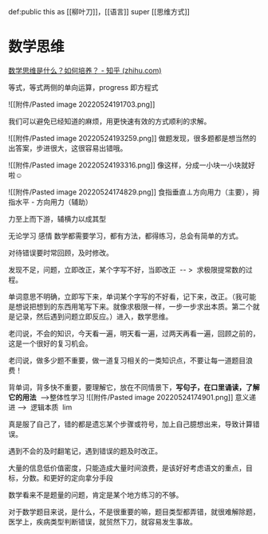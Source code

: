 def:public this as [[柳叶刀]]，[[语言]] super [[思维方式]]


# 数学思维


[数学思维是什么？如何培养？ - 知乎 (zhihu.com)](https://www.zhihu.com/question/25709807?sort=created)


等式，等式两侧的单向运算，progress 即方程式

![[附件/Pasted image 20220524191703.png]]

我们可以避免已经知道的麻烦，用更快速有效的方式顺利的求解。



![[附件/Pasted image 20220524193259.png]]
做题发现，很多题都是想当然的出答案，步进很大，这很容易出错哦。

![[附件/Pasted image 20220524193316.png]]
像这样，分成一小块一小块就好啦☺️





![[附件/Pasted image 20220524174829.png]]
食指垂直⊥方向用力（主要），拇指水平 - 方向用力（辅助）

力至上而下游，辅横力以成其型

无论学习 感情 数学都需要学习，都有方法，都得练习，总会有简单的方式。

对待错误要时常回顾，及时修改。

发现不足，问题，立即改正，某个字写不好，当即改正  -- >  求极限提常数的过程。

单词意思不明确，立即写下来，单词某个字写的不好看，记下来，改正。（我可能是想说把想到的东西用笔写下来。就像求极限一样，一步一步求出本质。第二个就是记录，然后遇到问题立即反应。）进入，数学思维。

老闫说，不会的知识，今天看一遍，明天看一遍，过两天再看一遍，回顾之前的，这是一个很好的复习机会。

老闫说，做多少题不重要，做一道复习相关的一类知识点，不要让每一道题目浪费！

背单词，背多快不重要，要理解它，放在不同情景下，**写句子，在口里诵读，了解它的用法**  ——>整体性学习
![[附件/Pasted image 20220524174901.png]]
意义递进 -->  逻辑本质  lim



真是服了自己了，错的都是遗忘某个步骤或符号，加上自己臆想出来，导致计算错误。

遇到不会的及时翻笔记，遇到错误的题及时改正。



大量的信息低价值密度，只能造成大量时间浪费，是该好好考虑语文的重点，目标，分数。和更好的定向拿分手段


数学看来不是题量的问题，肯定是某个地方练习的不够。



  

对于数学题目来说，是什么，不是很重要的嘛，题目类型都弄错，就很难解除题，医学上，疾病类型判断错误，就贸然下刀，就容易发生事故。